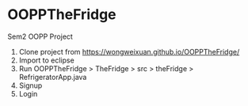 # OOPPTheFridge
Sem2 OOPP Project

1. Clone project from https://wongweixuan.github.io/OOPPTheFridge/
2. Import to eclipse
3. Run OOPPTheFridge > TheFridge > src > theFridge > RefrigeratorApp.java
4. Signup
5. Login
